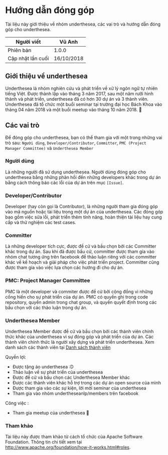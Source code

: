 # Hướng dẫn đóng góp 

Tài liệu này giới thiệu về nhóm underthesea, các vai trò và hướng dẫn đóng góp cho underthesea.

| Người viết        | Vũ Anh     |
|-------------------|------------|
| Phiên bản         | 1.0.0      |
| Cập nhật lần cuối | 16/10/2018 |

## Giới thiệu về underthesea

Underthesea là nhóm nghiên cứu và phát triển về xử lý ngôn ngữ tự nhiên tiếng Việt. Được thành lập vào tháng 3 năm 2017, sau một năm rưỡi hình thành và phát triển, underthesea đã có hơn 30 dự án và 3 thành viên. Underthesea đã tổ chức một buổi seminar tại trường đại học Bách Khoa vào tháng 04 năm 2018 và một buổi meetup vào tháng 10 năm 2018. 

## Các vai trò 

Để đóng góp cho underthesea, bạn có thể tham gia với một trong những vai trò sau: `Người dùng`, `Developer/Contributor`, `Committer`, `PMC (Project Manager Committee)` và `Underthesea Member`

### Người dùng

Là những người đã sử dụng underthesea. Người dùng đóng góp cho underthesea bằng những phản hồi đến những developers khác trong dự án bằng cách thông báo các lỗi của dự án trên mục `[Issue]`. 

### Developer/Contributor 

Developer (hay còn gọi là Contributor), là những người tham gia đóng góp vào mã nguồn hoặc tài liệu trong một dự án của underthesea. Các đóng góp bao gồm việc sửa lỗi, phát triển thêm tính năng, hoàn thiện tài liệu hay cung cấp và thử nghiệm các test cases.

### Committer 

Là những developer tích cực, được đề cử và bầu chọn bởi các Committer khác trong dự án. Sau khi đã được bầu cử, committer được tham gia vào nhóm chat tương ứng trên facebook để thảo luận riêng với các committer khác về kế hoạch và giải pháp cho việc phát triển project. Committer cũng được tham gia vào việc lựa chọn các hướng đi cho dự án.

### PMC: Project Manager Committee 

PMC là một developer và commiter được đề cử bởi cộng đồng vì những cống hiến cho sự phát triển của dự án. PMC có quyền ghi trong code repository, quyền admin trong chat group, và quyền quyết định trong các bầu chọn với các thảo luận trong dự án. 

### Underthesea Member

Underthesea Member được đề cử và bầu chọn bởi các thành viên chính thức khác của underthesea vì sự đóng góp và phát triển của dự án. Các thành viên chính thức là người xây dựng và phát triển underthesea. Xem danh sách các thành viên tại [Danh sách thành viên](https://github.com/undertheseanlp/underthesea/wiki/Danh-s%C3%A1ch-th%C3%A0nh-vi%C3%AAn)

Quyền lợi:

* Được tặng áo underthesea :D
* Thảo luận về sự phát triển của underthesea
* Được đề cử và bầu chọn các Underthesea Member khác
* Được các thành viên khác hỗ trợ trong các dự án open source của mình
* Được tham gia vào các sự kiện, lời mời seminar của underthesea
* Tham gia vào nhóm undertheseanlp/members trên facebook 

Công việc :

* Tham gia meetup của underthesea

### Tham khảo

Tài liệu này được tham khảo từ cách tổ chức của Apache Software Foundation. Thông tin chi tiết xem tại http://www.apache.org/foundation/how-it-works.html#roles.

